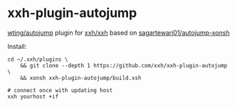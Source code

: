 # xxh-plugin-autojump
[wting/autojump](https://github.com/wting/autojump) plugin for [xxh/xxh](https://github.com/xxh/xxh) based on [sagartewari01/autojump-xonsh](https://github.com/sagartewari01/autojump-xonsh)

Install:
```
cd ~/.xxh/plugins \
    && git clone --depth 1 https://github.com/xxh/xxh-plugin-autojump \
    && xonsh xxh-plugin-autojump/build.xsh
    
# connect once with updating host
xxh yourhost +if
```
